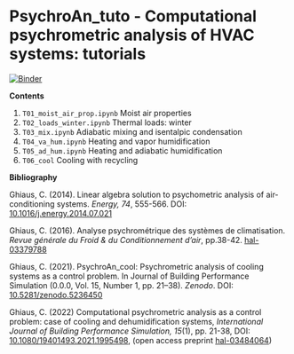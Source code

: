 # PsychroAn_tuto - Computational psychrometric analysis of HVAC systems: tutorials

[![Binder](https://mybinder.org/badge_logo.svg)](https://mybinder.org/v2/gh/cghiaus/PsychroAn_tuto/HEAD)

**Contents**

1. `T01_moist_air_prop.ipynb` Moist air properties
2. `T02_loads_winter.ipynb` Thermal loads: winter
3. `T03_mix.ipynb` Adiabatic mixing and isentalpic condensation
4. `T04_va_hum.ipynb` Heating and vapor humidification
5. `T05_ad_hum.ipynb` Heating and adiabatic humidification
6. `T06_cool` Cooling with recycling

**Bibliography**

Ghiaus, C. (2014). Linear algebra solution to psychometric analysis of air-conditioning systems. *Energy, 74*, 555-566. DOI: [10.1016/j.energy.2014.07.021](https://doi.org/10.1016/j.energy.2014.07.021)

Ghiaus, C. (2016). Analyse psychrométrique des systèmes de climatisation. *Revue générale du Froid & du Conditionnement d’air*, pp.38-42. [hal-03379788](https://hal.archives-ouvertes.fr/hal-03379788/document)

Ghiaus, C. (2021). PsychroAn_cool: Psychrometric analysis of cooling systems as a control problem. In Journal of Building Performance Simulation (0.0.0, Vol. 15, Number 1, pp. 21–38). *Zenodo*. DOI: [10.5281/zenodo.5236450](https://doi.org/10.5281/zenodo.5236450)

Ghiaus, C. (2022) Computational psychrometric analysis as a control problem: case of cooling and dehumidification systems, *International Journal of Building Performance Simulation, 15*(1), pp. 21-38, DOI: [10.1080/19401493.2021.1995498](https://doi.org/10.1080/19401493.2021.1995498), (open access preprint [hal-03484064](https://hal.archives-ouvertes.fr/hal-03484064/document))
